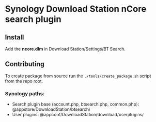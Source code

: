 # Synology Download Station nCore search plugin

## Install

Add the **ncore.dlm** in Download Station/Settings/BT Search.


## Contributing

To create package from source run the `./tools/create_package.sh` script from the repo root.

### Synology paths:

- Search plugin base (account.php, btsearch.php, common.php): @appstore/DownloadStation/btsearch/
- User plugins: @appconf/DownloadStation/download/userplugins/
